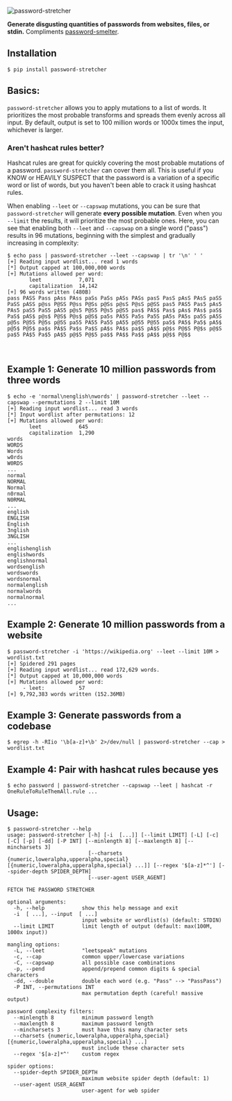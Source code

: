 ![password-stretcher](https://user-images.githubusercontent.com/20261699/117364575-14a5d980-ae8c-11eb-815d-32827cc5297b.png)

**Generate disgusting quantities of passwords from websites, files, or stdin.** Compliments [password-smelter](https://github.com/thetechromancer/password-smelter).

## Installation
~~~
$ pip install password-stretcher
~~~

## Basics:
`password-stretcher` allows you to apply mutations to a list of words.  It prioritizes the most probable transforms and spreads them evenly across all input.  By default, output is set to 100 million words or 1000x times the input, whichever is larger.

### Aren't hashcat rules better?
Hashcat rules are great for quickly covering the most probable mutations of a password. `password-stretcher` can cover them all. This is useful if you KNOW or HEAVILY SUSPECT that the password is a variation of a specific word or list of words, but you haven't been able to crack it using hashcat rules.

When enabling `--leet` or `--capswap` mutations, you can be sure that `password-stretcher` will generate **every possible mutation**. Even when you `--limit` the results, it will prioritize the most probable ones. Here, you can see that enabling both `--leet` and `--capswap` on a single word ("pass") results in 96 mutations, beginning with the simplest and gradually increasing in complexity:
~~~
$ echo pass | password-stretcher --leet --capswap | tr '\n' ' '
[+] Reading input wordlist... read 1 words 
[*] Output capped at 100,000,000 words
[+] Mutations allowed per word:
       leet            7,071
       capitalization  14,142
[+] 96 words written (480B)    
pass PASS Pass pAss PAss paSs PaSs pASs PASs pasS PasS pAsS PAsS paSS PaSS pASS p@ss P@SS P@ss P@Ss p@Ss p@sS P@sS p@SS pas5 PAS5 Pas5 pAs5 PAs5 paS5 PaS5 pAS5 p@s5 P@S5 P@s5 p@S5 pas$ PAS$ Pas$ pAs$ PAs$ paS$ PaS$ pAS$ p@s$ P@S$ P@s$ p@S$ pa5s PA5S Pa5s Pa5S pA5s PA5s pa5S pA5S p@5s P@5S P@5s p@5S pa55 PA55 Pa55 pA55 p@55 P@55 pa5$ PA5$ Pa5$ pA5$ p@5$ P@5$ pa$s PA$S Pa$s Pa$S pA$s PA$s pa$S pA$S p@$s P@$S P@$s p@$S pa$5 PA$5 Pa$5 pA$5 p@$5 P@$5 pa$$ PA$$ Pa$$ pA$$ p@$$ P@$$
~~~

<br>

## Example 1: Generate 10 million passwords from three words
~~~
$ echo -e 'normal\nenglish\nwords' | password-stretcher --leet --capswap --permutations 2 --limit 10M
[+] Reading input wordlist... read 3 words 
[*] Input wordlist after permutations: 12
[+] Mutations allowed per word:
       leet            645
       capitalization  1,290
words
WORDS
Words
w0rds
W0RDS
...
normal
NORMAL
Normal
n0rmal
N0RMAL
...
english
ENGLISH
English
3nglish
3NGLISH
...
englishenglish
englishwords
englishnormal
wordsenglish
wordswords
wordsnormal
normalenglish
normalwords
normalnormal
...
~~~

## Example 2: Generate 10 million passwords from a website
~~~
$ password-stretcher -i 'https://wikipedia.org' --leet --limit 10M > wordlist.txt
[+] Spidered 291 pages
[+] Reading input wordlist... read 172,629 words.
[*] Output capped at 10,000,000 words
[+] Mutations allowed per word:
     - leet:           57
[+] 9,792,383 words written (152.36MB)
~~~

## Example 3: Generate passwords from a codebase
~~~
$ egrep -h -RIio '\b[a-z]+\b' 2>/dev/null | password-stretcher --cap > wordlist.txt
~~~

## Example 4: Pair with hashcat rules because yes
~~~
$ echo password | password-stretcher --capswap --leet | hashcat -r OneRuleToRuleThemAll.rule ...
~~~

## Usage:
~~~
$ password-stretcher --help
usage: password-stretcher [-h] [-i  [...]] [--limit LIMIT] [-L] [-c] [-C] [-p] [-dd] [-P INT] [--minlength 8] [--maxlength 8] [--mincharsets 3]
                          [--charsets {numeric,loweralpha,upperalpha,special} [{numeric,loweralpha,upperalpha,special} ...]] [--regex '$[a-z]*^'] [--spider-depth SPIDER_DEPTH]
                          [--user-agent USER_AGENT]

FETCH THE PASSWORD STRETCHER

optional arguments:
  -h, --help            show this help message and exit
  -i  [ ...], --input  [ ...]
                        input website or wordlist(s) (default: STDIN)
  --limit LIMIT         limit length of output (default: max(100M, 1000x input))

mangling options:
  -L, --leet            "leetspeak" mutations
  -c, --cap             common upper/lowercase variations
  -C, --capswap         all possible case combinations
  -p, --pend            append/prepend common digits & special characters
  -dd, --double         double each word (e.g. "Pass" --> "PassPass")
  -P INT, --permutations INT
                        max permutation depth (careful! massive output)

password complexity filters:
  --minlength 8         minimum password length
  --maxlength 8         maximum password length
  --mincharsets 3       must have this many character sets
  --charsets {numeric,loweralpha,upperalpha,special} [{numeric,loweralpha,upperalpha,special} ...]
                        must include these character sets
  --regex '$[a-z]*^'    custom regex

spider options:
  --spider-depth SPIDER_DEPTH
                        maximum website spider depth (default: 1)
  --user-agent USER_AGENT
                        user-agent for web spider
~~~
